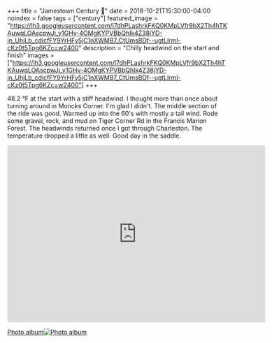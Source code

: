 +++
title =  "Jamestown Century 💯"
date = 2018-10-21T15:30:00-04:00
noindex = false
tags = ["century"]
featured_image = "https://lh3.googleusercontent.com/l7dhPLashrkFKQ0KMpLVfr9bX2Th4hTKAuwqLOAscpwJi_y1GHv-4OMgKYPVBbQhIk4Z38jYD-jn_UhjLb_cdicfFY9YrHFy5jC1nXWMB7_CtUmsBDf--ugtLlrml-cKz0t5Tpg6KZc=w2400"
description = "Chilly headwind on the start and finish"
images = ["https://lh3.googleusercontent.com/l7dhPLashrkFKQ0KMpLVfr9bX2Th4hTKAuwqLOAscpwJi_y1GHv-4OMgKYPVBbQhIk4Z38jYD-jn_UhjLb_cdicfFY9YrHFy5jC1nXWMB7_CtUmsBDf--ugtLlrml-cKz0t5Tpg6KZc=w2400"]
+++

48.2 °F at the start with a stiff headwind. I thought more than once about turning around in Moncks Corner. I'm glad I didn't. The middle section of the ride was good. Warmed up into the 60's with mostly a tail wind. Rode some gravel, rock, and mud on Tiger Corner Rd in the Francis Marion Forest. The headwinds returned once I got through Charleston. The temperature dropped a little as well. Good day in the saddle.

<iframe height='405' width='590' frameborder='0' allowtransparency='true' scrolling='no' src='https://www.strava.com/activities/1919566055/embed/75d24836462c7252a0f8c455e39957c3af2ba45e'></iframe>


 [Photo album![Photo album](https://lh3.googleusercontent.com/r3elA_0lc5Hdo0-4hdwvgKjc4CoATFL-DWMs86KF8ZL9SlxcsZdFx1bCW9UI2qL3nj4ep6MNlAo6nsQEADmUGkY3rqGdrm3_02GSTY_xwhH8jsLauLWLsgiDV_85wTv6NoN2_QKvzpQ=w2400)](https://photos.app.goo.gl/oEF3j3NjeroeQx6RA)

 

